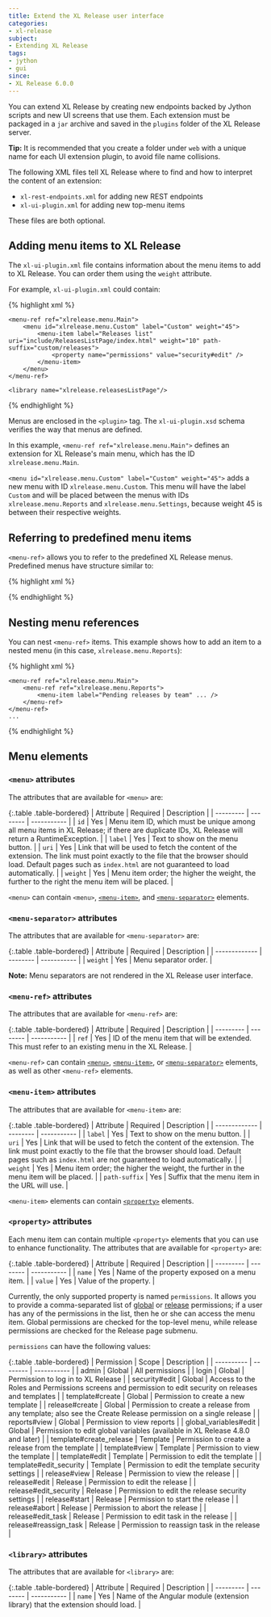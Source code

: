 ```yaml
---
title: Extend the XL Release user interface
categories:
- xl-release
subject:
- Extending XL Release
tags:
- jython
- gui
since:
- XL Release 6.0.0
---
```


You can extend XL Release by creating new endpoints backed by Jython scripts and new UI screens that use them. Each extension must be packaged in a `jar` archive and saved in the `plugins` folder of the XL Release server.

**Tip:** It is recommended that you create a folder under `web` with a unique name for each UI extension plugin, to avoid file name collisions.

The following XML files tell XL Release where to find and how to interpret the content of an extension:

* `xl-rest-endpoints.xml` for adding new REST endpoints
* `xl-ui-plugin.xml` for adding new top-menu items

These files are both optional.

## Adding menu items to XL Release

The `xl-ui-plugin.xml` file contains information about the menu items to add to XL Release. You can order them using the `weight` attribute.

For example, `xl-ui-plugin.xml` could contain:

{% highlight xml %}
<plugin xmlns:xsi="http://www.w3.org/2001/XMLSchema-instance"
        xmlns="http://www.xebialabs.com/deployit/ui-plugin"
        xsi:schemaLocation="http://www.xebialabs.com/deployit/ui-plugin xl-ui-plugin.xsd">

    <menu-ref ref="xlrelease.menu.Main">
        <menu id="xlrelease.menu.Custom" label="Custom" weight="45">
            <menu-item label="Releases list" uri="include/ReleasesListPage/index.html" weight="10" path-suffix="custom/releases">
                <property name="permissions" value="security#edit" />
            </menu-item>
        </menu>
    </menu-ref>

    <library name="xlrelease.releasesListPage"/>

</plugin>
{% endhighlight %}

Menus are enclosed in the `<plugin>` tag. The `xl-ui-plugin.xsd` schema verifies the way that menus are defined.

In this example, `<menu-ref ref="xlrelease.menu.Main">` defines an extension for XL Release's main menu, which has the ID `xlrelease.menu.Main`.

`<menu id="xlrelease.menu.Custom" label="Custom" weight="45">` adds a new menu with ID `xlrelease.menu.Custom`. This menu will have the label `Custom` and will be placed between the menus with IDs `xlrelease.menu.Reports` and `xlrelease.menu.Settings`, because weight 45 is between their respective weights.

## Referring to predefined menu items

`<menu-ref>` allows you to refer to the predefined XL Release menus. Predefined menus have structure similar to:

{% highlight xml %}
<menu id="xlrelease.menu.Main" label="" weight="-1">
    <menu-item label="Tasks" path-suffix="tasks" weight="10" uri=""/>
    <menu id="xlrelease.menu.Releases" label="Releases" weight="20">
        <menu-item label="Overview" path-suffix="releases" weight="10" uri=""/>
        <menu-item label="Pipeline" path-suffix="pipeline" weight="20" uri=""/>
        <menu-item label="Templates" path-suffix="templates" weight="30" uri=""/>
    </menu>
    <menu id="xlrelease.menu.Reports" label="Reports" weight="40">
        <menu-item label="Dashboard" path-suffix="dashboard" weight="10" uri="" />
        <menu-item label="Release automation" path-suffix="release-automation" weight="20" uri="" />
        <menu-item label="Release Value Stream" path-suffix="release-value-stream" weight="30" uri="" />
    </menu>
    <menu id="xlrelease.menu.Settings" label="Settings" weight="50">
        <menu-item label="Profile" path-suffix="profile" weight="10" uri=""/>
        <menu-item label="Global variables" path-suffix="global-variables" weight="20" uri=""/>
        <!-- ... other menu items ... -->
        <menu-item label="Configuration" path-suffix="configuration" weight="100" uri="">
            <property name="permissions" value="admin"/>
        </menu-item>
    </menu>
</menu>
{% endhighlight %}

## Nesting menu references

You can nest `<menu-ref>` items. This example shows how to add an item to a nested menu (in this case, `xlrelease.menu.Reports`):

{% highlight xml %}
<plugin xmlns:xsi="http://www.w3.org/2001/XMLSchema-instance"
        xmlns="http://www.xebialabs.com/deployit/ui-plugin"
        xsi:schemaLocation="http://www.xebialabs.com/deployit/ui-plugin xl-ui-plugin.xsd">

    <menu-ref ref="xlrelease.menu.Main">
        <menu-ref ref="xlrelease.menu.Reports">
            <menu-item label="Pending releases by team" ... />
        </menu-ref>
    </menu-ref>
    ...
{% endhighlight %}

## Menu elements

### `<menu>` attributes

The attributes that are available for `<menu>` are:

{:.table .table-bordered}
| Attribute | Required | Description |
| --------- | -------- | ----------- |
| `id`      | Yes | Menu item ID, which must be unique among all menu items in XL Release; if there are duplicate IDs, XL Release will return a RuntimeException. |
| `label`   | Yes | Text to show on the menu button. |
| `uri`     | Yes | Link that will be used to fetch the content of the extension. The link must point exactly to the file that the browser should load. Default pages such as `index.html` are not guaranteed to load automatically. |
| `weight`  | Yes | Menu item order; the higher the weight, the further to the right the menu item will be placed. |

`<menu>` can contain `<menu>`, [`<menu-item>`](#menu-item-attributes), and [`<menu-separator>`](#menu-separator-attributes) elements.

### `<menu-separator>` attributes

The attributes that are available for `<menu-separator>` are:

{:.table .table-bordered}
| Attribute     | Required | Description |
| ------------- | -------- | ----------- |
| `weight`      | Yes      | Menu separator order. |

**Note:** Menu separators are not rendered in the XL Release user interface.

### `<menu-ref>` attributes

The attributes that are available for `<menu-ref>` are:

{:.table .table-bordered}
| Attribute | Required | Description |
| --------- | -------- | ----------- |
| `ref`     | Yes      | ID of the menu item that will be extended. This must refer to an existing menu in the XL Release. |

`<menu-ref>` can contain [`<menu>`](#menu-attributes), [`<menu-item>`](#menu-item-attributes), or [`<menu-separator>`](#menu-separator-attributes) elements, as well as other `<menu-ref>` elements.

### `<menu-item>` attributes

The attributes that are available for `<menu-item>` are:

{:.table .table-bordered}
| Attribute     | Required | Description |
| ------------- | -------- | ----------- |
| `label`       | Yes      | Text to show on the menu button. |
| `uri`         | Yes      | Link that will be used to fetch the content of the extension. The link must point exactly to the file that the browser should load. Default pages such as `index.html` are not guaranteed to load automatically. |
| `weight`      | Yes      | Menu item order; the higher the weight, the further in the menu item will be placed. |
| `path-suffix` | Yes      | Suffix that the menu item in the URL will use. |

`<menu-item>` elements can contain [`<property>`](#property-attributes) elements.

### `<property>` attributes

Each menu item can contain multiple `<property>` elements that you can use to enhance functionality. The attributes that are available for `<property>` are:

{:.table .table-bordered}
| Attribute | Required | Description |
| --------- | -------- | ----------- |
| `name`    | Yes      | Name of the property exposed on a menu item. |
| `value`   | Yes      | Value of the property. |

Currently, the only supported property is named `permissions`. It allows you to provide a comma-separated list of [global](/xl-release/how-to/configure-permissions.html) or [release](/xl-release/how-to/configure-permissions-for-a-release.html) permissions; if a user has any of the permissions in the list, then he or she can access the menu item. Global permissions are checked for the top-level menu, while release permissions are checked for the Release page submenu.

`permissions` can have the following values:

{:.table .table-bordered}
| Permission              | Scope    | Description |
| ----------              | -------- | ----------- |
| admin                   | Global   | All permissions |
| login                   | Global   | Permission to log in to XL Release |
| security#edit           | Global   | Access to the Roles and Permissions screens and permission to edit security on releases and templates |
| template#create         | Global   | Permission to create a new template |
| release#create          | Global   | Permission to create a release from any template; also see the Create Release permission on a single release |
| reports#view            | Global   | Permission to view reports |
| global_variables#edit   | Global   | Permission to edit global variables (available in XL Release 4.8.0 and later) |
| template#create_release | Template | Permission to create a release from the template |
| template#view           | Template | Permission to view the template |
| template#edit           | Template | Permission to edit the template |
| template#edit_security  | Template | Permission to edit the template security settings |
| release#view            | Release  | Permission to view the release |
| release#edit            | Release  | Permission to edit the release |
| release#edit_security   | Release  | Permission to edit the release security settings |
| release#start           | Release  | Permission to start the release |
| release#abort           | Release  | Permission to abort the release |
| release#edit_task       | Release  | Permission to edit task in the release |
| release#reassign_task   | Release  | Permission to reassign task in the release |

### `<library>` attributes

The attributes that are available for `<library>` are:

{:.table .table-bordered}
| Attribute | Required | Description |
| --------- | -------- | ----------- |
| `name` | Yes | Name of the Angular module (extension library) that the extension should load. |
